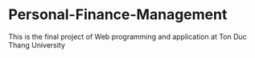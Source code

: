 # Personal-Finance-Management
This is the final project of Web programming and application at Ton Duc Thang University
